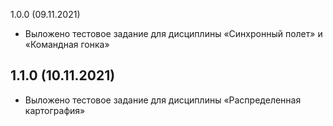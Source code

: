 1.0.0 (09.11.2021)
* Выложено тестовое задание для дисциплины «Синхронный полет» и «Командная гонка»

1.1.0 (10.11.2021)
-----------------
* Выложено тестовое задание для дисциплины «Распределенная картография»
